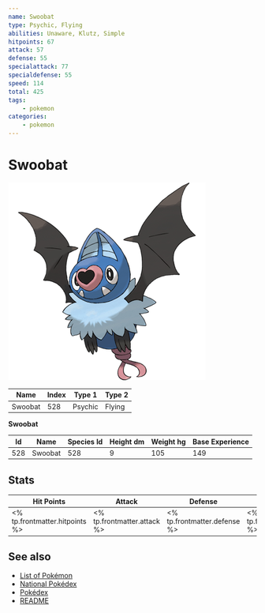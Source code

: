 ```yaml
---
name: Swoobat
type: Psychic, Flying
abilities: Unaware, Klutz, Simple
hitpoints: 67
attack: 57
defense: 55
specialattack: 77
specialdefense: 55
speed: 114
total: 425
tags:
    - pokemon
categories:
    - pokemon
---
```


# Swoobat


![Swoobat](images/528.png)

| **Name** | **Index** | **Type 1** | **Type 2** |
|----|----|----|----|
| Swoobat | 528 | Psychic | Flying  |

**Swoobat** 




| **Id** | **Name** | **Species Id** | **Height dm** | **Weight hg** | **Base Experience** |
|--------|----------|----------------|------------|------------|---------------------|
| 528 | Swoobat | 528 | 9 | 105 | 149 |



## Stats

| **Hit Points** | **Attack** | **Defense** | **Special Attack** | **Special Defense** | **Speed** | **Total** |
|----------------|------------|-------------|--------------------|---------------------|-----------|-----------|
| <% tp.frontmatter.hitpoints %> | <% tp.frontmatter.attack %> | <% tp.frontmatter.defense %> | <% tp.frontmatter.specialattack %> | <% tp.frontmatter.specialdefense %> | <% tp.frontmatter.speed %> | <% tp.frontmatter.total %> |

## See also

- [List of Pokémon](../pokemon.md)
- [National Pokédex](../national_pokedex.md)
- [Pokédex](../pokedex.md)
- [README](../README.md)
